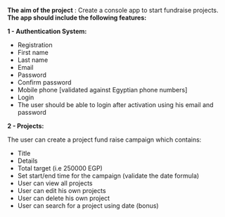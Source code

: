 **The aim of the project** : Create a console app to start fundraise projects.
**The app should include the following features:**

**1 - Authentication System:** 

- Registration
- First name
- Last name
- Email
- Password
- Confirm password
- Mobile phone [validated against Egyptian phone numbers]
- Login
- The user should be able to login after activation using his email and password

**2 - Projects:**

 The user can create a project fund raise campaign which contains:

- Title
- Details
- Total target (i.e 250000 EGP)
- Set start/end time for the campaign (validate the date formula)
- User can view all projects
- User can edit his own projects
- User can delete his own project
- User can search for a project using date (bonus)
